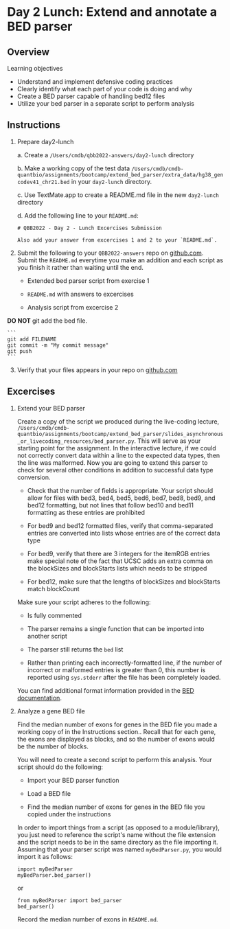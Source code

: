 # Day 2 Lunch: Extend and annotate a BED parser

## Overview

Learning objectives

  - Understand and implement defensive coding practices
  - Clearly identify what each part of your code is doing and why
  - Create a BED parser capable of handling bed12 files
  - Utilize your bed parser in a separate script to perform analysis

## Instructions

1. Prepare day2-lunch

    a. Create a `/Users/cmdb/qbb2022-answers/day2-lunch` directory

    b. Make a working copy of the test data `/Users/cmdb/cmdb-quantbio/assignments/bootcamp/extend_bed_parser/extra_data/hg38_gencodev41_chr21.bed` in your `day2-lunch` directory.

    c. Use TextMate.app to create a README.md file in the new `day2-lunch` directory

    d. Add the following line to your `README.md`:

    ```
    # QBB2022 - Day 2 - Lunch Excercises Submission
    ```

       Also add your answer from excercises 1 and 2 to your `README.md`. 

2. Submit the following to your `QBB2022-answers` repo on [github.com](http://www.github.com). Submit the `README.md` everytime you make an addition and each script as you finish it rather than waiting until the end.

    - Extended bed parser script from exercise 1

    - `README.md` with answers to excercises

    - Analysis script from excercise 2

**DO NOT** git add the bed file.

    ```
    git add FILENAME
    git commit -m "My commit message"
    git push
    ```

3. Verify that your files appears in your repo on [github.com](https://www.github.com)

## Excercises

1. Extend your BED parser

    Create a copy of the script we produced during the live-coding lecture, `/Users/cmdb/cmdb-quantbio/assignments/bootcamp/extend_bed_parser/slides_asynchronous_or_livecoding_resources/bed_parser.py`. This will serve as your starting point for the assignment. In the interactive lecture, if we could not correctly convert data within a line to the expected data types, then the line was malformed. Now you are going to extend this parser to check for several other conditions in addition to successful data type conversion.

    - Check that the number of fields is appropriate. Your script should allow for files with bed3, bed4, bed5, bed6, bed7, bed8, bed9, and bed12 formatting, but not lines that follow bed10 and bed11 formatting as these entries are prohibited

    - For bed9 and bed12 formatted files, verify that comma-separated entries are converted into lists whose entries are of the correct data type

    - For bed9, verify that there are 3 integers for the itemRGB entries make special note of the fact that UCSC adds an extra comma on the blockSizes and blockStarts lists which needs to be stripped

    - For bed12, make sure that the lengths of blockSizes and blockStarts match blockCount

    Make sure your script adheres to the following:

    - Is fully commented

    - The parser remains a single function that can be imported into another script

    - The parser still returns the `bed` list

    - Rather than printing each incorrectly-formatted line, if the number of incorrect or malformed entries is greater than 0, this number is reported using `sys.stderr` after the file has been completely loaded.

    You can find additional format information provided in the [BED documentation](https://samtools.github.io/hts-specs/BEDv1.pdf).

2. Analyze a gene BED file

    Find the median number of exons for genes in the BED file you made a working copy of in the Instructions section.. Recall that for each gene, the exons are displayed as blocks, and so the number of exons would be the number of blocks.

    You will need to create a second script to perform this analysis. Your script should do the following:

    - Import your BED parser function

    - Load a BED file

    - Find the median number of exons for genes in the BED file you copied under the instructions

    In order to import things from a script (as opposed to a module/library), you just need to reference the script's name without the file extension and the script needs to be in the same directory as the file importing it. Assuming that your parser script was named `myBedParser.py`, you would import it as follows:

    ```
    import myBedParser
    myBedParser.bed_parser()
    ```

    or

    ```
    from myBedParser import bed_parser
    bed_parser()
    ```

    Record the median number of exons in `README.md`.

